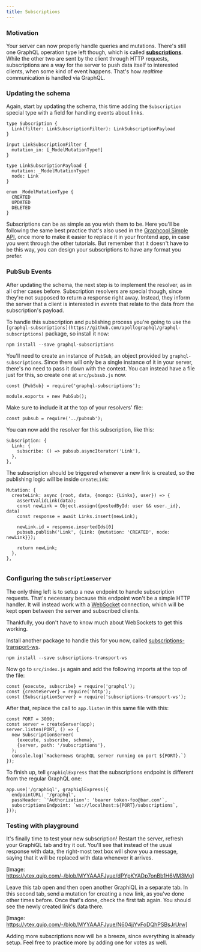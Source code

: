 ```yaml
---
title: Subscriptions
---
```


### Motivation

Your server can now properly handle queries and mutations. There's still one GraphQL operation type left though, which is called **[subscriptions](http://facebook.github.io/graphql/#sec-Subscription)**. While the other two are sent by the client through HTTP requests, subscriptions are a way for the server to push data itself to interested clients, when some kind of event happens. That's how *realtime* communication is handled via GraphQL.

### Updating the schema

Again, start by updating the schema, this time adding the `Subscription` special type with a field for handling events about links.

```
type Subscription {
  Link(filter: LinkSubscriptionFilter): LinkSubscriptionPayload
}

input LinkSubscriptionFilter {
  mutation_in: [_ModelMutationType!]
}

type LinkSubscriptionPayload {
  mutation: _ModelMutationType!
  node: Link
}

enum _ModelMutationType {
  CREATED
  UPDATED
  DELETED
}
```

Subscriptions can be as simple as you wish them to be. Here you'll be following the same best practice that's also used in the [Graphcool Simple API](https://www.graph.cool/docs/reference/simple-api/overview-heshoov3ai/), once more to make it easier to replace it in your frontend app, in case you went through the other tutorials. But remember that it doesn't have to be this way, you can design your subscriptions to have any format you prefer.

### PubSub Events

After updating the schema, the next step is to implement the resolver, as in all other cases before. Subscription resolvers are special though, since they're not supposed to return a response right away. Instead, they inform the server that a client is interested in *events* that relate to the data from the subscription's payload. 

To handle this subscription and publishing process you're going to use the `[graphql-subscriptions](https://github.com/apollographql/graphql-subscriptions)` package, so install it now:

```
npm install --save graphql-subscriptions
```

You'll need to create an instance of `PubSub`, an object provided by `graphql-subscriptions`. Since there will only be a single instance of it in your server, there's no need to pass it down with the context. You can instead have a file just for this, so create one at `src/pubsub.js` now.

```
const {PubSub} = require('graphql-subscriptions');

module.exports = new PubSub();
```

Make sure to include it at the top of your resolvers' file:

```
const pubsub = require('../pubsub');
```

You can now add the resolver for this subscription, like this:

```
Subscription: {
  Link: {
    subscribe: () => pubsub.asyncIterator('Link'),
  },
},
```

The subscription should be triggered whenever a new link is created, so the publishing logic will be inside `createLink`:

```
Mutation: {
  createLink: async (root, data, {mongo: {Links}, user}) => {
    assertValidLink(data);
    const newLink = Object.assign({postedById: user && user._id}, data)
    const response = await Links.insert(newLink);

    newLink.id = response.insertedIds[0]
    pubsub.publish('Link', {Link: {mutation: 'CREATED', node: newLink}});

    return newLink;
  },
},
    
```

### Configuring the `SubscriptionServer`

The only thing left is to setup a new endpoint to handle subscription requests. That's necessary because this endpoint won't be a simple HTTP handler. It will instead work with a [WebSocket](https://en.wikipedia.org/wiki/WebSocket) connection, which will be kept open between the server and subscribed clients.

Thankfully, you don't have to know much about WebSockets to get this working. 

Install another package to handle this for you now, called [subscriptions-transport-ws](http://npmjs.com/package/subscriptions-transport-ws).

```
npm install --save subscriptions-transport-ws
```

Now go to `src/index.js` again and add the following imports at the top of the file:

```
const {execute, subscribe} = require('graphql');
const {createServer} = require('http');
const {SubscriptionServer} = require('subscriptions-transport-ws');
```

After that, replace the call to `app.listen` in this same file with this:

```
const PORT = 3000;
const server = createServer(app);
server.listen(PORT, () => {
  new SubscriptionServer(
    {execute, subscribe, schema},
    {server, path: '/subscriptions'},
  );
  console.log(`Hackernews GraphQL server running on port ${PORT}.`)
});
```

To finish up, tell `graphiqlExpress` that the subscriptions endpoint is different from the regular GraphQL one:

```
app.use('/graphiql', graphiqlExpress({
  endpointURL: '/graphql',
  passHeader: `'Authorization': 'bearer token-foo@bar.com'`,
  subscriptionsEndpoint: `ws://localhost:${PORT}/subscriptions`,
}));
```

### Testing with playground

It's finally time to test your new subscription! Restart the server, refresh your GraphiQL tab and try it out. You'll see that instead of the usual response with data, the right-most text box will show you a message, saying that it will be replaced with data whenever it arrives.

[Image: https://vtex.quip.com/-/blob/MYYAAAFJyue/dPYpKYADp7onBb1H6VM3Mg]

Leave this tab open and then open another GraphiQL in a separate tab. In this second tab, send a mutation for creating a new link, as you've done other times before. Once that's done, check the first tab again. You should see the newly created link's data there.

[Image: https://vtex.quip.com/-/blob/MYYAAAFJyue/N604jjYvFoDQhPSBsJrUrw]

Adding more subscriptions now will be a breeze, since everything is already setup. Feel free to practice more by adding one for votes as well.

